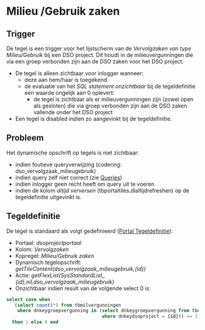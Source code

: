 # Milieu /Gebruik zaken

## Trigger

De tegel is een trigger voor het lijstscherm van de *Vervolgzaken van type Milieu/Gebruik* bij een DSO project. Dit houdt in de milieuvergunningen die via een groep verbonden zijn aan de DSO zaken voor het DSO project.

  * De tegel is alleen zichtbaar voor inlogger wanneer: 
    * deze aan hem/haar is toegekend 
    * de evaluatie van het *SQL statement onzichtbaar* bij de tegeldefinitie een waarde ongelijk aan 0 oplevert:
      * de tegel is zichtbaar als er milieuvergunningen zijn (zowel open als gesloten) die via groep verbonden zijn aan de DSO zaken vallende onder het DSO project
  * Een tegel is disabled indien zo aangevinkt bij de tegeldefinitie.

## Probleem

Het dynamische opschrift op tegels is niet zichtbaar:

  * indien foutieve queryverwijzing (codering: dso_vervolgzaak_milieugebruik)
  * indien query zelf niet correct (zie [Queries](/docs/instellen_inrichten/queries.md))
  * indien inlogger geen recht heeft om query uit te voeren 
  * indien de kolom *altijd verversen* (tbportaltiles.dlaltijdrefreshen) op de tegeldefinitie uitgevinkt is.

## Tegeldefinitie

De tegel is standaard als volgt gedefinieerd ([Portal Tegeldefinitie](/docs/instellen_inrichten/portaldefinitie/portal_tegel.md)):

  *  Portaal: *dsoprojectportaal*
  *  Kolom: *Vervolgzaken* 
  *  Kopregel: *Milieu/Gebruik zaken*
  *  Dynamisch tegelopschrift: *getTileContent(dso_vervolgzaak_milieugebruik,{id})*
  *  Actie: *getFlexList(SysStandardList,,{id},nil,dso_vervolgzaak_milieugebruik)*
  *  Onzichtbaar indien result van de volgende select 0 is:

```sql
select case when 
   (select count(*) from tbmilvergunningen 
    where dnkeygroepvergunning in (select dnkeygroepvergunning from tbomgvergunning 
                                   where dnkeydsoproject = {id})) >= 1 
  then 1 else 0 end
```

